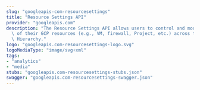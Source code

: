 ```yaml
---
slug: "googleapis-com-resourcesettings"
title: "Resource Settings API"
provider: "googleapis.com"
description: "The Resource Settings API allows users to control and modify the behavior\
  \ of their GCP resources (e.g., VM, firewall, Project, etc.) across the Cloud Resource\
  \ Hierarchy."
logo: "googleapis.com-resourcesettings-logo.svg"
logoMediaType: "image/svg+xml"
tags:
- "analytics"
- "media"
stubs: "googleapis.com-resourcesettings-stubs.json"
swagger: "googleapis.com-resourcesettings-swagger.json"
---
```

